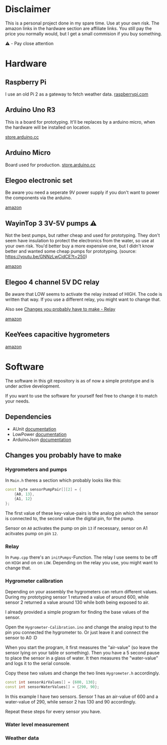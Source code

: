 # Disclaimer
This is a personal project done in my spare time. Use at your own risk.
The amazon links in the hardware section are affiliate links. You still pay the price you normally would, but I get a small commision if you buy something.

:warning: - Pay close attention

# Hardware
## Raspberry Pi 
I use an old Pi 2 as a gateway to fetch weather data.
[raspberrypi.com](https://www.raspberrypi.com/products/raspberry-pi-4-model-b/)

## Arduino Uno R3
This is a board for prototyping. It'll be replaces by a arduino micro, when the hardware will be installed on location.

[store.arduino.cc](https://store.arduino.cc/products/arduino-uno-rev3)

## Arduino Micro
Board used for production.
[store.arduino.cc](https://store.arduino.cc/products/arduino-micro)

## Elegoo electronic set 
Be aware you need a seperate 9V power supply if you don't want to power the components via the arduino.

[amazon](https://amzn.to/39TeAqW)

## WayinTop 3 3V-5V pumps :warning:
Not the best pumps, but rather cheap and used for prototyping.
They don't seem have insulation to protect the electronics from the water, so use at your own risk.
You'd better buy a more expensive one, but I didn't know better and wanted some cheap pumps for prototyping.
(source: https://youtu.be/GNNzLwCidCE?t=250)

[amazon](https://amzn.to/3OmWYmE)

## Elegoo 4 channel 5V DC relay
Be aware that LOW seems to activate the relay instead of HIGH. The code is written that way. If you use a different relay, you might want to change that. 

Also see [Changes you probably have to make - Relay](#relay)

[amazon](https://amzn.to/3NtVxl7)

## KeeYees capacitive hygrometers 
[amazon](https://amzn.to/3OEAihn)


# Software
The software in this git repository is as of now a simple prototype and is under active development.

If you want to use the software for yourself feel free to change it to match your needs.

## Dependencies
- AUnit [documentation](https://www.arduino.cc/reference/en/libraries/aunit/)
- LowPower [documentation](https://github.com/rocketscream/Low-Power)
- ArduinoJson [documentation](https://arduinojson.org/)
## Changes you probably have to make


### Hygrometers and pumps
In ```Main.h``` theres a section which probably looks like this:

``` C++
const byte sensorPumpPair[][2] = {
    {A0, 13},
    {A1, 12}
};
```

The first value of these key-value-pairs is the analog pin which the sensor is connected to, the second value the digital pin, for the pump.

Sensor on ```A0``` activates the pump on pin ```13``` if necessary, sensor on A1 acitvates pump on pin ```12```.

### Relay
In ```Pump.cpp``` there's an ```initPumps```-Function. The relay I use seems to be off on ```HIGH``` and on on ```LOW```. Depending on the relay you use, you might want to change that.

### Hygrometer calibration
Depending on your assembly the hygrometers can return different values.
During my prototyping sensor 1 returned a value of around 600, while sensor 2 returned a value around 130 while both being exposed to air.

I already provided a simple program for finding the base values of the sensor.

Open the ```Hygrometer-Calibration.ino``` and change the analog input to the pin you connected the hygrometer to. Or just leave it and connect the sensor to A0 :D

When you start the program, it first measures the "air-value" (so leave the sensor lying on your table or something). Then you have a 5 second pause to place the sensor in a glass of water. It then measures the "water-value" and logs it to the serial console.

Copy these two values and change the two lines ```Hygrometer.h``` accordingly.

``` C++
const int sensorAirValues[] = {600, 130};
const int sensorWaterValues[] = {290, 90};
```

In this example I have two sensors. Sensor 1 has an air-value of 600 and a water-value of 290, while sensor 2 has 130 and 90 accordingly.

Repeat these steps for every sensor you have.


### Water level measurement

### Weather data
